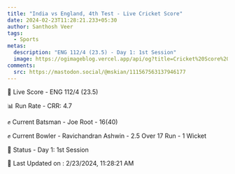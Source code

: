 ```yaml
---
title: "India vs England, 4th Test - Live Cricket Score"
date: 2024-02-23T11:28:21.233+05:30
author: Santhosh Veer
tags:
  - Sports
metas:
  description: "ENG 112/4 (23.5) - Day 1: 1st Session"
  image: https://ogimageblog.vercel.app/api/og?title=Cricket%20Score%20%F0%9F%8F%8F
comments:
  src: https://mastodon.social/@mskian/111567563137946177
---
```


🔴 Live Score - ENG 112/4 (23.5)  

📊 Run Rate - CRR: 4.7  

✊ Current Batsman - Joe Root - 16(40)  

✊ Current Bowler - Ravichandran Ashwin - 2.5 Over 17 Run - 1 Wicket  

📑 Status - Day 1: 1st Session

<!--more-->

📝 Last Updated on : 2/23/2024, 11:28:21 AM
